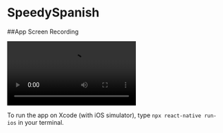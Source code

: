 # SpeedySpanish

##App Screen Recording

![Screen recording](spanish-screen-rec.mov)

To run the app on Xcode (with iOS simulator), type `npx react-native run-ios` in your terminal.
